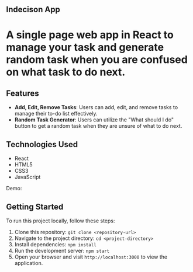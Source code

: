 ## Indecison App

# A single page web app in React to manage your task and generate random task when you are confused on what task to do next.

## Features

- **Add, Edit, Remove Tasks**: Users can add, edit, and remove tasks to manage their to-do list effectively.
- **Random Task Generator**: Users can utilize the "What should I do" button to get a random task when they are unsure of what to do next.

## Technologies Used

- React
- HTML5
- CSS3
- JavaScript

Demo: 

## Getting Started

To run this project locally, follow these steps:

1. Clone this repository: `git clone <repository-url>`
2. Navigate to the project directory: `cd <project-directory>`
3. Install dependencies: `npm install`
4. Run the development server: `npm start`
5. Open your browser and visit `http://localhost:3000` to view the application.
